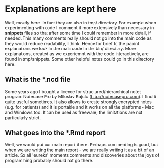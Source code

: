 # Explanations are kept here

Well, mostly here. In fact they are also in tmp/ directory. For example when experimenting with code I comment it more extensively than necessary in **snippets** files  so that after some time I could remember in more detail, if needed. This many comments really should not go into the main code as they would reduce readability, I think. Hence for brief to the paoint  explanations we look in the main code in the bin/ directory. More explanations, created as we experiemnt with the code interactively, are found in tmp/snippets. Some other helpful notes could go in this directory here.

## What is the *.ncd file

Some years ago I bought a licence for structured/hierarchical notes program Notecase Pro by Miloslav Rajcic (http://notecasepro.com). I find it quite useful sometimes. It also allows to create strongly encrypted notes (e.g. for patients) and it is portable and it works on all the platforms - Mac and Windows too. It can be used as freeware; the limitations are not particularly strict. 

## What goes into the *.Rmd report

Well, we would put our main report there. Perhaps commenting is good, but when we are writing the main report - we are really writing it as a bit of an article. So all 'eureka' moments comments and discoveries about the joys of programming probably should not go there.  
